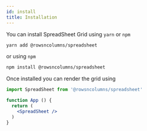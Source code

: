 ```yaml
---
id: install
title: Installation
---
```


You can install SpreadSheet Grid using `yarn` or `npm`

```sh
yarn add @rowsncolumns/spreadsheet
```

or using `npm`

```sh
npm install @rowsncolumns/spreadsheet
```

Once installed you can render the grid using


```jsx
import SpreadSheet from '@rowsncolumns/spreadsheet'

function App () {
  return (
    <SpreadSheet />
  )
}
```